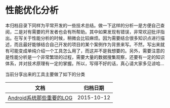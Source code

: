 # 性能优化分析

本归档目录下同样为平常开发的一些技术总结。做一下这样的分析一是方便自己查阅，二是对有需要的开发者也会有所帮助。其中如果发现有错误，非常欢迎批评指出。在写关于性能分析的时候，稍微会比较麻烦。因为需要结合很多知识点进行描述，而且最好能够结合自己开发的项目的某个案例作为背景来写。不然，写出来就有可能变成单纯介绍一个工具怎么用了，而这并不是我想要的。另外，需要注意的是性能分析是一个非常繁琐的过程，需要大量的数据搜集观察，还要有一定的知识体系，并对技术原理有一定的掌握。所以，写得不好的话，真心请大家多见谅哈...

当前分享出来的工具主要做了如下的分类

|	文档		|	归档日期	|
|----------|-------------|
|[Android系统那些重要的LOG](Android系统那些重要的LOG.md)| 2015-10-12|